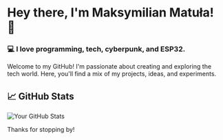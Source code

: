 # Hey there, I'm Maksymilian Matuła! 👋

### 💻 I love programming, tech, cyberpunk, and ESP32.

Welcome to my GitHub! I'm passionate about creating and exploring the tech world. Here, you'll find a mix of my projects, ideas, and experiments.

## 📈 GitHub Stats

![Your GitHub Stats](https://github-readme-stats.vercel.app/api?username=maxmatula&show_icons=true&theme=radical)

Thanks for stopping by!
